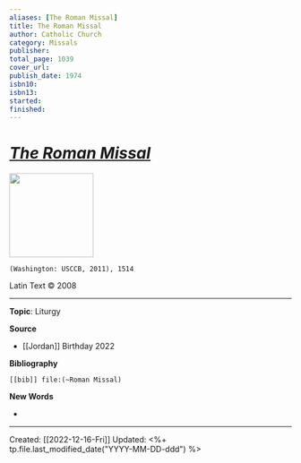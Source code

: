 ```yaml
---
aliases: [The Roman Missal]
title: The Roman Missal
author: Catholic Church
category: Missals
publisher: 
total_page: 1039
cover_url: 
publish_date: 1974
isbn10: 
isbn13: 
started: 
finished: 
---
```

# *[The Roman Missal]()* 


<img src="" width=150>

`(Washington: USCCB, 2011), 1514`

Latin Text © 2008

--- 
**Topic**: Liturgy 

**Source**
- [[Jordan]] Birthday 2022


**Bibliography**

```query
[[bib]] file:(~Roman Missal)
```
 

**New Words**

- 

---
Created: [[2022-12-16-Fri]]
Updated: <%+ tp.file.last_modified_date("YYYY-MM-DD-ddd") %>

